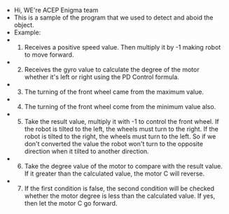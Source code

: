 - Hi, WE're ACEP Enigma team
- This is a sample of the program that we used to detect and aboid the object.
- Example:
- 1. Receives a positive speed value. Then multiply it by -1 making robot to move forward.
- 2. Receives the gyro value to calculate the degree of the motor whether it's left or right using the PD Control formula.
- 3. The turning of the front wheel came from the maximum value. 
- 4. The turning of the front wheel come from the minimum value also.
- 5. Take the result value, multiply it with -1 to control the front wheel. If the robot is tilted to the left, the wheels must turn to the right. If the robot is tilted to the right, the wheels must turn to the left. So if we don't converted the value the robot won't turn to the opposite direction when it tilted to another direction.
- 6. Take the degree value of the motor to compare with the result value. If it greater than the calculated value, the motor C will reverse. 
- 7. If the first condition is false, the second condition will be checked whether the motor degree is less than the calculated value. If yes, then let the motor C go forward.


<!---
krithymn/krithymn is a ✨ special ✨ repository because its `README.md` (this file) appears on your GitHub profile.
You can click the Preview link to take a look at your changes.
--->
